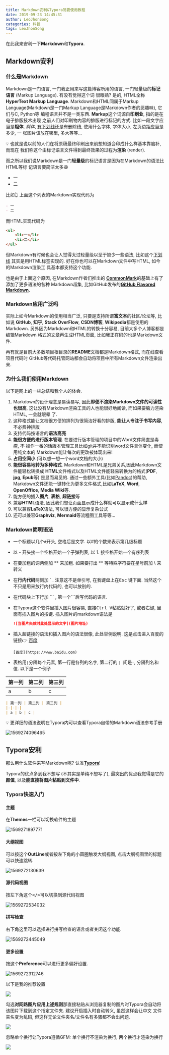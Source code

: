 ```yaml
---
title: Markdown安利&Typora简要使用教程
date: 2019-09-23 14:45:31
author: LeoJhonSong
categories: 科普
tags: LeoJhonSong
---
```


在此我来安利一下**Markdown**和**Typora**.

<!-- More -->

## Markdown安利

### 什么是Markdown

Markdown是一门语言, 一门我正用来写这篇博客所用的语言, 一门轻量级的**标记语言** (Markup Language). 有没有觉得这个词
很眼熟? 是的, HTML全称**HyperText Markup Language**. Markdown和HTML同属于Markup
Language(Markdown是一门Markup Language是Markdown作者的恶趣味), 它们与C, Python等
编程语言并不是一类东西. **Markup**这个词源自**印刷业**, 指的是在电子排版技术出现
之前人们对印刷物内容的排版进行标记的方式. 比如一段文字应当是**粗体**, *斜体*,
<u>有下划线</u>还是~~有删除线~~, 使用什么字体, 字体大小, 左页边距应当是多少, 一
张图片该放在哪里, 多大等等...

💡 也就是说以前的人们在将原稿最终印刷出来前想知道会印成什么样基本靠脑补, 而现在
我们称这个由标记语言文件得到最终效果的过程为**渲染** (render).

而之所以我们说Markdown是一门**轻量级**的标记语言是因为在Markdown的语法比HTML等标
记语言要简洁太多😆

- 一
- 二

比如👆 上面这个列表的Markdown实现代码为

```Markdown
- 一
- 二
```

而HTML实现代码为

```html
<ul>
    <li>一</li>
    <li>二</li>
</ul>
```

但Markdown有时候也会让人觉得太过轻量级以至于缺少一些语法, 比如这个<u>下划线</u>
其实是用HTML标签实现的. 好在你也可以在Markdown文件中写HTML, 如今的Markdown渲染工
具基本都支持这个功能.

也是由于上面这个原因, 在Markdown作者们推出的
[**CommonMark**](https://commonmark.org/)的基础上有了添加了更多语法的各种
Markdown超集, 比如GitHub发布的[**GitHub Flavored
Markdown**](https://github.github.com/gfm/).

### Markdown应用广泛吗

实际上如今Markdown的使用相当广泛, 只要是支持所谓**富文本**的社区/论坛等, 比如说
**GitHub**, **知乎**, **Stack OverFlow**, **CSDN博客**, **Wikipedia**都是使用的
Markdown. 另外因为Markdown和HTML的转换十分容易, 目前大多个人博客都是编辑Markdown
格式的文章再生成HTML页面, 比如我正在码的也是Markdown文件.

再有就是目前大多数项目根目录的**README**文档都是Markdown格式, 而在线查看项目代码时
GitHub等代码托管网站都会自动将项目中所有Markdown文件渲染出来.

### 为什么我们使用Markdown

以下是网上的一些总结和我个人的体会.

1. Markdown的设计理念是易读易写, 因此**即便不渲染Markdown文件的可读性也很高**,
   这让没有Markdown渲染工具的人也能很好地阅读, 而如果要脑力渲染HTML, 一会就眼晕
   了.
2. 这种格式能让文档很方便的排列为很简洁好看的排版, **能让人专注于书写内容**, 不必费神排版
3. 支持代码按语言的**语法高亮**
4. **能很方便的进行版本管理**. 在要进行版本管理的项目中的Word文件简直是毒瘤, 不
   操作一番的话版本管理工具比如git并不能识别word文件具体变化, 而使用纯文本的
   Markdown能让每次的更改被体现出来!
5. **占用空间小** (可以想一想一个word文档的大小)
6. **能很容易地转为多种格式**. Markdown和HTML是兄弟关系,因此Markdown文件能轻松转换成
   **HTML**文件格式以及HTML文件能轻易转换为的格式(**PDF**, **jpg**, **Epub**等)
   是显而易见的. 通过一些额外工具(比如[Pandoc](https://pandoc.org/))的帮助,
   Markdown文件还能一键转化为更多文件格式,比如**LaTeX**, **Word**,
   **OpenOffice**, **Media Wiki**等.
7. 能方便的插入**图片**, **表格**, **超链接**等
8. 兼容**HTML**语法, 因此我们想让页面显示成什么样就可以显示成什么样
9. 可以兼容**LaTeX**语法, 可以很方便的显示复杂公式
10. 还可以兼容**Graphviz**, **Mermaid**等流程图工具等等...

### Markdown简明语法

- 一个标题以几个`#`开头, 空格后是文字. 以#的个数来表示第几级标题

- 以 - 开头接一个空格开始一个子弹列表, 以 1. 接空格开始一个有序列表

- 在要加粗的词两侧加 \*\* 来加粗. 如果要打出 \*\* 等特殊字符要在星号前加 \ 来转义

- 在**行内代码**两侧加 \` .  注意这不是单引号, 在我键盘上在<kbd>Esc</kbd> 键下面. 当然这个不只是用来放行内代码的, 也可以放别的.

- 在代码块上下行加 \`\`\` , 第一个\`\`\`后写代码的语言.

- 在Typora这个软件里插入图片很容易, 直接<kbd>Ctrl V</kbd>粘贴就好了, 或者右键, 里面有插入图片的按键. 插入图片的markdown语法是

  ```markdown
  ![当图片失效时此处显示的文字](图片地址)
  ```

- 插入超链接的语法和插入图片的语法很像, 此处举例说明. 这是点击进入百度的链接👉 [百度](https://www.baidu.com)

  ```mark
  [百度](https://www.baidu.com)
  ```

- 表格用`|`分隔每个元素, 第一行是各列的名字, 第二行的 `| `间是`-`, 分隔列名和值. 以下是一个例子

| 第一列 | 第二列 | 第三列 |
|-|-|-|
| a      | b      | c      |

```Markdown
| 第一列 | 第二列 | 第三列 |
|-|-|-|
| a | b | c |
```

💡 更详细的语法说明在Typora内可以查看Typora自带的Markdown语法参考手册

![1569274096465](Markdown%E5%AE%89%E5%88%A9-Typora%E7%AE%80%E8%A6%81%E4%BD%BF%E7%94%A8%E6%95%99%E7%A8%8B/1569274096465.png)

## Typora安利

那么用什么软件来写Markdown呢? 认准[**Typora**](https://typora.io/#download)!

Typora的优点多到我不想写 (不其实是单纯不想写了), 最突出的优点我觉得是它的**颜值**,
以及**能直接将图片粘贴到文件中**.

### Typora快速入门

#### 主题

在**Themes**一栏可以切换软件的主题

![1569271897771](Markdown%E5%AE%89%E5%88%A9-Typora%E7%AE%80%E8%A6%81%E4%BD%BF%E7%94%A8%E6%95%99%E7%A8%8B/1569271897771.png)

#### 大纲视图

可以按这个**OutLine**或者按左下角的小圆圈触发大纲视图, 点击大纲视图里的标题可以快速跳转.

![1569272130639](Markdown%E5%AE%89%E5%88%A9-Typora%E7%AE%80%E8%A6%81%E4%BD%BF%E7%94%A8%E6%95%99%E7%A8%8B/1569272130639.png)

#### 源代码视图

按左下角这个<kbd>\<\/\></kbd>可以切换到源代码视图

![1569272534032](Markdown%E5%AE%89%E5%88%A9-Typora%E7%AE%80%E8%A6%81%E4%BD%BF%E7%94%A8%E6%95%99%E7%A8%8B/1569272534032.png)

#### 拼写检查

右下角这里可以选择进行拼写检查的语言或者关闭这个功能.

![1569272445049](Markdown%E5%AE%89%E5%88%A9-Typora%E7%AE%80%E8%A6%81%E4%BD%BF%E7%94%A8%E6%95%99%E7%A8%8B/1569272445049.png)

#### 更多设置

按这个**Preference**可以进行更多偏好设置.

![1569272312746](Markdown%E5%AE%89%E5%88%A9-Typora%E7%AE%80%E8%A6%81%E4%BD%BF%E7%94%A8%E6%95%99%E7%A8%8B/1569272312746.png)

以下是我的推荐设置

![](Markdown%E5%AE%89%E5%88%A9-Typora%E7%AE%80%E8%A6%81%E4%BD%BF%E7%94%A8%E6%95%99%E7%A8%8B/TIM%E5%9B%BE%E7%89%8720190924051240.png)

勾选**对网路图片应用上述规则**那直接粘贴从浏览器复制的图片时Typora会自动将该图片下载到这个指定文件夹. 建议开启插入时自动转义, 虽然这样会让中文 文件夹名变为乱码, 但这样无论文件夹名/文件名有多骚都不会出问题.

![](Markdown%E5%AE%89%E5%88%A9-Typora%E7%AE%80%E8%A6%81%E4%BD%BF%E7%94%A8%E6%95%99%E7%A8%8B/TIM%E5%9B%BE%E7%89%8720190924051232.png)

忽略单个换行让Typora遵循GFM: 单个换行不渲染为换行, 两个换行才渲染为换行

![](Markdown%E5%AE%89%E5%88%A9-Typora%E7%AE%80%E8%A6%81%E4%BD%BF%E7%94%A8%E6%95%99%E7%A8%8B/TIM%E5%9B%BE%E7%89%8720190924051204.png)


